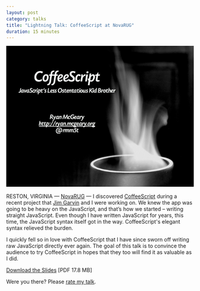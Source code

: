 ```yaml
---
layout: post
category: talks
title: "Lightning Talk: CoffeeScript at NovaRUG"
duration: 15 minutes
---
```


[![CoffeeScript](/images/talks/coffeescript-novarug.png)][slides]

RESTON, VIRGINIA &mdash; [NovaRUG][novarug] &mdash; I discovered
[CoffeeScript][coffeescript] during a recent project that [Jim Garvin][garvin]
and I were working on.  We knew the app was going to be heavy on the JavaScript,
and that’s how we started &ndash; writing straight JavaScript.  Even though I
have written JavaScript for years, this time, the JavaScript syntax itself got
in the way.  CoffeeScript's elegant syntax relieved the burden.

I quickly fell so in love with CoffeeScript that I have since sworn off writing
raw JavaScript directly ever again.  The goal of this talk is to convince the
audience to try CoffeeScript in hopes that they too will find it as valuable as
I did.

[Download the Slides][slides] \[PDF 17.8 MB\]

Were you there? Please [rate my talk](http://spkr8.com/t/4985).

[slides]: http://files.mcgeary.org/presentations/coffeescript-navarug-short.pdf "Download the Slides"

[coffeescript]: http://jashkenas.github.com/coffee-script/
[garvin]: http://thegarvin.com
[novarug]: http://novarug.org/articles/2010/09/29/oct-21-lightning-talks
